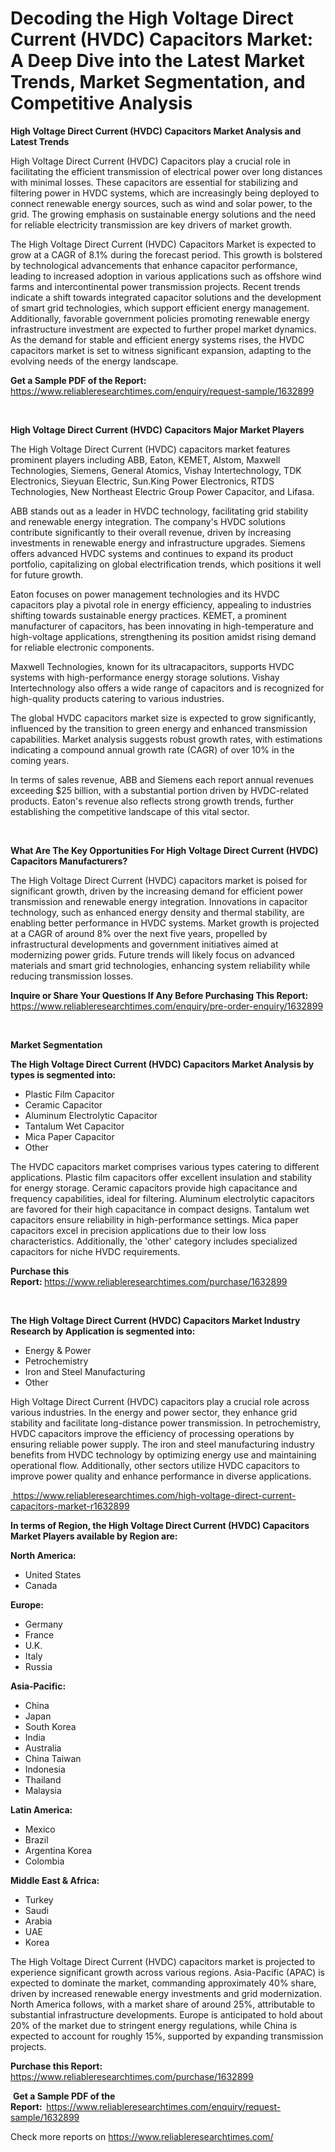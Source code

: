 <p><h1>Decoding the High Voltage Direct Current (HVDC) Capacitors Market: A Deep Dive into the Latest Market Trends, Market Segmentation, and Competitive Analysis</h1></p><p><strong>High Voltage Direct Current (HVDC) Capacitors Market Analysis and Latest Trends</strong></p>
<p><p>High Voltage Direct Current (HVDC) Capacitors play a crucial role in facilitating the efficient transmission of electrical power over long distances with minimal losses. These capacitors are essential for stabilizing and filtering power in HVDC systems, which are increasingly being deployed to connect renewable energy sources, such as wind and solar power, to the grid. The growing emphasis on sustainable energy solutions and the need for reliable electricity transmission are key drivers of market growth.</p><p>The High Voltage Direct Current (HVDC) Capacitors Market is expected to grow at a CAGR of 8.1% during the forecast period. This growth is bolstered by technological advancements that enhance capacitor performance, leading to increased adoption in various applications such as offshore wind farms and intercontinental power transmission projects. Recent trends indicate a shift towards integrated capacitor solutions and the development of smart grid technologies, which support efficient energy management. Additionally, favorable government policies promoting renewable energy infrastructure investment are expected to further propel market dynamics. As the demand for stable and efficient energy systems rises, the HVDC capacitors market is set to witness significant expansion, adapting to the evolving needs of the energy landscape.</p></p>
<p><strong>Get a Sample PDF of the Report:&nbsp;</strong> <a href="https://www.reliableresearchtimes.com/enquiry/request-sample/1632899?utm_campaign=2938&utm_medium=2&utm_source=Github&utm_content=ia&utm_term=29032025&utm_id=high-voltage-direct-current-hvdc-capacitors">https://www.reliableresearchtimes.com/enquiry/request-sample/1632899</a></p>
<p>&nbsp;</p>
<p><strong>High Voltage Direct Current (HVDC) Capacitors Major Market Players</strong></p>
<p><p>The High Voltage Direct Current (HVDC) capacitors market features prominent players including ABB, Eaton, KEMET, Alstom, Maxwell Technologies, Siemens, General Atomics, Vishay Intertechnology, TDK Electronics, Sieyuan Electric, Sun.King Power Electronics, RTDS Technologies, New Northeast Electric Group Power Capacitor, and Lifasa. </p><p>ABB stands out as a leader in HVDC technology, facilitating grid stability and renewable energy integration. The company's HVDC solutions contribute significantly to their overall revenue, driven by increasing investments in renewable energy and infrastructure upgrades. Siemens offers advanced HVDC systems and continues to expand its product portfolio, capitalizing on global electrification trends, which positions it well for future growth.</p><p>Eaton focuses on power management technologies and its HVDC capacitors play a pivotal role in energy efficiency, appealing to industries shifting towards sustainable energy practices. KEMET, a prominent manufacturer of capacitors, has been innovating in high-temperature and high-voltage applications, strengthening its position amidst rising demand for reliable electronic components.</p><p>Maxwell Technologies, known for its ultracapacitors, supports HVDC systems with high-performance energy storage solutions. Vishay Intertechnology also offers a wide range of capacitors and is recognized for high-quality products catering to various industries.</p><p>The global HVDC capacitors market size is expected to grow significantly, influenced by the transition to green energy and enhanced transmission capabilities. Market analysis suggests robust growth rates, with estimations indicating a compound annual growth rate (CAGR) of over 10% in the coming years. </p><p>In terms of sales revenue, ABB and Siemens each report annual revenues exceeding $25 billion, with a substantial portion driven by HVDC-related products. Eaton's revenue also reflects strong growth trends, further establishing the competitive landscape of this vital sector.</p></p>
<p>&nbsp;</p>
<p><strong>What Are The Key Opportunities For High Voltage Direct Current (HVDC) Capacitors Manufacturers?</strong></p>
<p><p>The High Voltage Direct Current (HVDC) capacitors market is poised for significant growth, driven by the increasing demand for efficient power transmission and renewable energy integration. Innovations in capacitor technology, such as enhanced energy density and thermal stability, are enabling better performance in HVDC systems. Market growth is projected at a CAGR of around 8% over the next five years, propelled by infrastructural developments and government initiatives aimed at modernizing power grids. Future trends will likely focus on advanced materials and smart grid technologies, enhancing system reliability while reducing transmission losses.</p></p>
<p><strong>Inquire or Share Your Questions If Any Before Purchasing This Report:</strong> <a href="https://www.reliableresearchtimes.com/enquiry/pre-order-enquiry/1632899?utm_campaign=2938&utm_medium=2&utm_source=Github&utm_content=ia&utm_term=29032025&utm_id=high-voltage-direct-current-hvdc-capacitors">https://www.reliableresearchtimes.com/enquiry/pre-order-enquiry/1632899</a></p>
<p>&nbsp;</p>
<p><strong>Market Segmentation</strong></p>
<p><strong>The High Voltage Direct Current (HVDC) Capacitors Market Analysis by types is segmented into:</strong></p>
<p><ul><li>Plastic Film Capacitor</li><li>Ceramic Capacitor</li><li>Aluminum Electrolytic Capacitor</li><li>Tantalum Wet Capacitor</li><li>Mica Paper Capacitor</li><li>Other</li></ul></p>
<p><p>The HVDC capacitors market comprises various types catering to different applications. Plastic film capacitors offer excellent insulation and stability for energy storage. Ceramic capacitors provide high capacitance and frequency capabilities, ideal for filtering. Aluminum electrolytic capacitors are favored for their high capacitance in compact designs. Tantalum wet capacitors ensure reliability in high-performance settings. Mica paper capacitors excel in precision applications due to their low loss characteristics. Additionally, the 'other' category includes specialized capacitors for niche HVDC requirements.</p></p>
<p><strong>Purchase this Report:&nbsp;</strong><a href="https://www.reliableresearchtimes.com/purchase/1632899?utm_campaign=2938&utm_medium=2&utm_source=Github&utm_content=ia&utm_term=29032025&utm_id=high-voltage-direct-current-hvdc-capacitors">https://www.reliableresearchtimes.com/purchase/1632899</a></p>
<p>&nbsp;</p>
<p><strong>The High Voltage Direct Current (HVDC) Capacitors Market Industry Research by Application is segmented into:</strong></p>
<p><ul><li>Energy & Power</li><li>Petrochemistry</li><li>Iron and Steel Manufacturing</li><li>Other</li></ul></p>
<p><p>High Voltage Direct Current (HVDC) capacitors play a crucial role across various industries. In the energy and power sector, they enhance grid stability and facilitate long-distance power transmission. In petrochemistry, HVDC capacitors improve the efficiency of processing operations by ensuring reliable power supply. The iron and steel manufacturing industry benefits from HVDC technology by optimizing energy use and maintaining operational flow. Additionally, other sectors utilize HVDC capacitors to improve power quality and enhance performance in diverse applications.</p></p>
<p><a href="https://www.reliableresearchtimes.com/high-voltage-direct-current-capacitors-market-r1632899?utm_campaign=2938&utm_medium=2&utm_source=Github&utm_content=ia&utm_term=29032025&utm_id=high-voltage-direct-current-hvdc-capacitors">&nbsp;https://www.reliableresearchtimes.com/high-voltage-direct-current-capacitors-market-r1632899</a></p>
<p><strong>In terms of Region, the High Voltage Direct Current (HVDC) Capacitors Market Players available by Region are:</strong></p>
<p>
    <p> <strong> North America: </strong>
        <ul>
            <li>United States</li>
            <li>Canada</li>
        </ul>
        </p> 
    <p> <strong> Europe: </strong>
        <ul>
            <li>Germany</li>
            <li>France</li>
            <li>U.K.</li>
            <li>Italy</li>
            <li>Russia</li>
        </ul>
        </p> 
    <p> <strong> Asia-Pacific: </strong>
        <ul>
            <li>China</li>
            <li>Japan</li>
            <li>South Korea</li>
            <li>India</li>
            <li>Australia</li>
            <li>China Taiwan</li>
            <li>Indonesia</li>
            <li>Thailand</li>
            <li>Malaysia</li>
        </ul>
        </p> 
    <p> <strong> Latin America: </strong>
        <ul>
            <li>Mexico</li>
            <li>Brazil</li>
            <li>Argentina Korea</li>
            <li>Colombia</li>
        </ul>
        </p> 
    <p> <strong> Middle East & Africa: </strong>
        <ul>
            <li>Turkey</li>
            <li>Saudi</li>
            <li>Arabia</li>
            <li>UAE</li>
            <li>Korea</li>
        </ul>
    </p>
    </p>
<p><p>The High Voltage Direct Current (HVDC) capacitors market is projected to experience significant growth across various regions. Asia-Pacific (APAC) is expected to dominate the market, commanding approximately 40% share, driven by increased renewable energy investments and grid modernization. North America follows, with a market share of around 25%, attributable to substantial infrastructure developments. Europe is anticipated to hold about 20% of the market due to stringent energy regulations, while China is expected to account for roughly 15%, supported by expanding transmission projects.</p></p>
<p><strong>Purchase this Report: </strong><a href="https://www.reliableresearchtimes.com/purchase/1632899?utm_campaign=2938&utm_medium=2&utm_source=Github&utm_content=ia&utm_term=29032025&utm_id=high-voltage-direct-current-hvdc-capacitors">https://www.reliableresearchtimes.com/purchase/1632899</a></p>
<p>&nbsp;<strong>Get a Sample PDF of the Report:&nbsp;&nbsp;</strong><a href="https://www.reliableresearchtimes.com/enquiry/request-sample/1632899?utm_campaign=2938&utm_medium=2&utm_source=Github&utm_content=ia&utm_term=29032025&utm_id=high-voltage-direct-current-hvdc-capacitors">https://www.reliableresearchtimes.com/enquiry/request-sample/1632899</a></p>
<p><strong></strong></p>
<p>Check more reports on <a href="https://www.reliableresearchtimes.com/?utm_campaign=2938&utm_medium=2&utm_source=Github&utm_content=ia&utm_term=29032025&utm_id=high-voltage-direct-current-hvdc-capacitors">https://www.reliableresearchtimes.com/</a></p>
